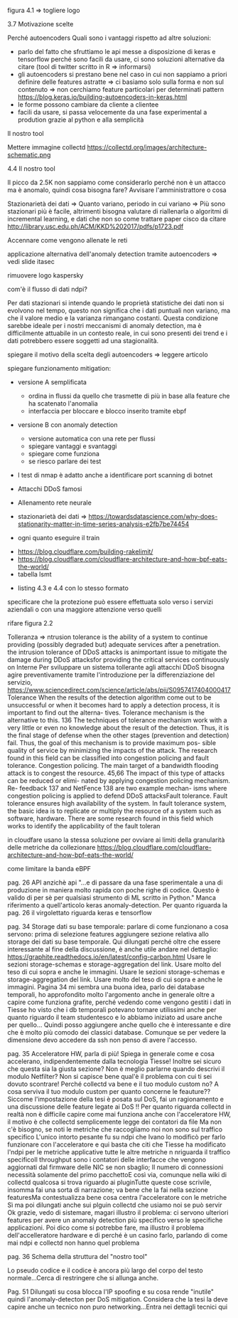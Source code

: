 <!-- aggiungere una sezione Tesi in collaborazione con Tiesse spa: -->

<!-- <!-
- Scrivo quello dell'abstractafd
lavoro svolto in collaborazione e in parte in presenza presso l'azienda spa di Ivrea -->

<!-- Sezione in cui parlo di cui fa Tiesse spa
- presento azienda
- location e sedi distaccate
- parlare della collaborazione con il poli => sempre in collaborazione per ricerca e sviluppo in particolare negli ultimi anni con un focus sugli aspetti di sicurezza e analisi dati di rete e non solo hw => prendere spunto anche dal sito
- prendere ispirazione dalla slide tiesse di itasec -->

<!-- TITOLO TESI => Anomaly detection per il rilevamento di attacchi DDoS o trovarne altri -->


<!-- il mio tool => cambiare nome -->


<!-- fare stare esempi di codice in una pagina -->

figura 4.1 => togliere logo


<!-- 

Sistem anti-DDoS: stato dell'arte
Anomaly Detection: stato dell'arte -->



3.7 Motivazione scelte

Perché autoencoders
Quali sono i vantaggi rispetto ad altre soluzioni:

- parlo del fatto che sfruttiamo le api messe a disposizione di keras e tensorflow perché sono facili da usare, ci sono soluzioni alternative da citare (tool di twitter scritto in R => informarsi)
- gli autoencoders si prestano bene nel caso in cui non sappiamo a priori definire delle features astratte => ci basiamo solo sulla forma e non sul contenuto => non cerchiamo feature particolari per determinati  pattern https://blog.keras.io/building-autoencoders-in-keras.html
- le forme possono cambiare da cliente a clientee
- facili da usare, si passa velocemente da una fase experimental a prodution grazie al python e alla semplicità

Il nostro tool

<!-- Metologia per collezione dei dati:
- Metodo classico: modulo kernel
- eBPF: trattato successivamente

Mettere immagine netfilter in orizzontale
Per l'impossibilità di introdurre i syn su un router in produzione, ma abbiamo fatto un  -->

Mettere immagine collectd https://collectd.org/images/architecture-schematic.png

<!-- Gestione dati: parlo della raccolta dati, cosa è stato fatto: raccolta features più granulari oltre che il syn rate, come è stato fatto netfilter/modulo kernel(soluzione classica) e rimando alla capitolo 5 per una discussione più approfondita.
Discussione su perché non è stato usato e limite dell'accelleratore hardware non è stato reso ancora compatibile, quindi l'accelleratore dovrebbe essere disabilitato.
Solo i primi pacchetti del flusso passano dal kernel e poi passano dal fast path, solo in caso di pesanti modifiche hw e software possono essere analizzati.
Dove è stato usato e dove no e perché non è stato usato per i test. -->

4.4 Il nostro tool


Il picco da 2.5K non sappiamo come considerarlo perché non è un attacco ma è anomalo, quindi cosa bisogna fare? Avvisare l'amministrattore o cosa


Stazionarietà dei dati => Quanto variano, periodo in cui variano => Più sono stazionari più è facile, altrimenti bisogna valutare di riallenarla o algoritmi di incremental learning, e dati che non so come trattare
paper cisco da citare
http://library.usc.edu.ph/ACM/KKD%202017/pdfs/p1723.pdf

<!-- Giustificare il margine -->

<!-- Scrivere che le reti neurali non sono facili da padroneggiare a 360° => sono sistemi non lineari decisamente complessi con risultati abbastanza imprevedibili -->

Accennare come vengono allenate le reti

<!-- Il focus non è solo sulle reti, per la produzione si può lavorare meglio per trovare la rete ottima -->

applicazione alternativa dell'anomaly detection tramite autoencoders => vedi slide itasec


rimuovere logo kaspersky 
<!-- e diritti tiesse -->

com'è il flusso di dati ndpi?
<!-- 
Nella caso in cui si vogliano aggiungere dei software per monitorare questi servizi esisto solitamente tre soluzioni: la prima e la più complicata è quella di fare aggiungere il codice all'interno del kernel linux, ma bisogna avere le giuste motivazionie e passeranno anni prima della distribuzione, la seconda è quella di creare un modulo kernel personalizzato da integrare, questo potrebbe portare a vulnerabilità blbla, la terza la esporeremo succesivamente.

%Todo: Cercare articolo dove ne parla

La prima versione del nostro software è stata sviluppata scrivendo un modulo kernel che utilizzasse netfilter. Questa soluzione è la strada tradizionalmente usata nel mondo Linux e in Tiesse per l'implementazione delle proprie personalizzazioni nei prodotti. -->




<!-- conclusioni anomaly detection -->

Per dati stazionari si intende quando le proprietà statistiche dei dati non si evolvono nel tempo, questo non significa che i dati puntuali non variano, ma che il valore medio e la varianza rimangano costanti. Questa condizione sarebbe ideale per i nostri meccanismi di anomaly detection, ma è difficilmente attuabile in un contesto reale, in cui sono presenti dei trend e i dati potrebbero essere soggetti ad una stagionalità.


spiegare il motivo della scelta degli autoencoders => leggere articolo

spiegare funzionamento mitigation:

- versione A semplificata
  - ordina in flussi da quello che trasmette di più in base alla feature che ha scatenato l'anomalia
  - interfaccia per bloccare e blocco inserito tramite ebpf
- versione B con anomaly detection
  - versione automatica con una rete per flussi
  - spiegare vantaggi e svantaggi
  - spiegare come funziona
  - se riesco parlare dei test


- l test di nmap è adatto anche a identificare port scanning di botnet
- Attacchi DDoS famosi
- Allenamento rete neurale
- stazionarietà dei dati => https://towardsdatascience.com/why-does-stationarity-matter-in-time-series-analysis-e2fb7be74454
- ogni quanto eseguire il train
<!-- - esempi soluzioni anti ddos distibuite -->
- https://blog.cloudflare.com/building-rakelimit/
- https://blog.cloudflare.com/cloudflare-architecture-and-how-bpf-eats-the-world/
- tabella lsmt
<!-- - immagini ricostruzioni -->
- listing 4.3 e 4.4 con lo stesso formato

<!-- Still dangerous to block/modify traffic belonging to
mission-critical apps without human intervention -->

specificare che la protezione può essere effettuata solo verso i servizi aziendali o con una maggiore attenzione verso quelli

rifare figura 2.2

<!-- conclusioni => 
Gli attacchi informatici nelle reti business sono sempre più pericolosi a causa della sempre maggiore dipendenza delle aziende dai sistemi informatici, per questo motivo il problema di un singolo distaccamento non deve creare malfunzionamenti all'intera azienda.
parlo dell'architettura e dei vantaggi dati
Un sistema con filtraggio distribuito come quello da noi proposto permette di non intasare il centro della rete, ma cerca di limitare i problemi direttamente nei CPE.
La soluzione da noi proposta permette di usare l'infrastruttura già esistente e permette di essere facilmente modellata per il monitoraggio di servizi specifici.
parlo della scelta del sistema per rilevare gli attacchi, gli attacchi DDoS tendenzialmente creano delle grandi differenze nel traffico dati, per questo motivo abbiamo adottato un meccanismo basato sul riconoscimento delle anomalie.
Lavorando su dei dati aggregati nella prima fase il sistema è in grado di ottenere migliori prestazioni rispetto ai sistemi signature-based, i quali devono analizzare ogni flusso e ha il vantaggio di non dovere effettuare aggiornamenti delle regole per riconoscere nuovi attacchi, ma solamente dei nuovi allenamenti del modello, in caso di traffico non stazionario.
Inoltre per i successivi allenamenti della rete si sarà a conoscenza degli intervalli di tempo in cui si sono verificate delle anomalie e se saranno confermate da un amministratore di rete, quei dati potranno essere esclusi e si continuerà a considerarli anomali.
Il sistema mirando al riconoscimento di anomalie generiche potrà essere facilmente esteso per riconoscimento di altre tipologie di attacchi.
 e degli autoencoders, tramite i quali analizziamo informazioni quantitative riguardo al traffico, il sistema è paragonabile ad altri sistemi di anomaly detection. Un sistema di a
Se il traffico generato da un attacco non scatena anomalie, potrà essere facilmente tollerato dalla rete senza creare disservizi.
In presenza di anomalia possiamo decidere il comportamento da tenere in base alla criticità del servizio protetto, ma in ogni caso l'amministratore di rete si troverà molto aiutato nel prendere le decisioni. -->
<!-- 
 Aggregare il traffico di tutte le sedi, per avere una panoramica ancora maggiore in caso di attacchi a basso low rate (vedi capitolo x) non riconosciuti.

  -->

Tolleranza => ntrusion tolerance is the ability of a system to continue providing (possibly degraded but) adequate services after a penetration.  the  intrusion  tolerance  of  DDoS  attacks  is  an﻿important issue to mitigate the damage during DDoS attacksfor providing the critical services continuously on Interne Per sviluppare un sistema tollerante agli attacchi DDoS bisogna agire preventivamente tramite l'introduzione per la differenziazione del servizio, 
https://www.sciencedirect.com/science/article/abs/pii/S0957417404000417
Tolerance
When the results of the detection algorithm come out to
be unsuccessful or when it becomes hard to apply a
detection process, it is important to find out the alterna-
tives. Tolerance mechanism is the alternative to this. 136
The techniques of tolerance mechanism work with a
very little or even no knowledge about the result of the
detection. Thus, it is the final stage of defense when
the other stages (prevention and detection) fail. Thus,
the goal of this mechanism is to provide maximum pos-
sible quality of service by minimizing the impacts of the
attack. The research found in this field can be classified
into congestion policing and fault tolerance.
Congestion policing. The main target of a bandwidth
flooding attack is to congest the resource. 45,66 The
impact of this type of attacks can be reduced or elimi-
nated by applying congestion policing mechanism. Re-
feedback 137 and NetFence 138 are two example mechan-
isms where congestion policing is applied to defend
DDoS attacksFault tolerance. Fault tolerance ensures high availability
of the system. In fault tolerance system, the basic idea
is to replicate or multiply the resource of a system such
as software, hardware. There are some research found
in this field which works to identify the applicability of
the fault toleran


in cloudfare usano la stessa soluzione per ovviare ai limiti della granularità delle metriche da collezionare https://blog.cloudflare.com/cloudflare-architecture-and-how-bpf-eats-the-world/


come limitare la banda eBPF 


pag. 26
API anzichè api
"...e di passare da una fase sperimentale a una di produzione in maniera molto rapida con poche righe di codice. Questo è valido di per sè per qualsiasi strumento di ML scritto in Python."
Manca riferimento a quell'articolo keras anomaly-detection.
Per quanto riguarda la pag. 26 il virgolettato riguarda keras e tensorflow


pag. 34
Storage dati su base temporale: parlare di come funzionano a cosa servono: prima di selezione features aggiungere sezione relativa allo storage dei dati su base temporale. Qui dilungati perché oltre che essere interessante al fine della discussione, è anche utile andare nel dettaglio:
https://graphite.readthedocs.io/en/latest/config-carbon.html
Usare le sezioni storage-schemas e storage-aggregation del link. Usare molto del teso di cui sopra e anche le immagini. Usare le sezioni storage-schemas e storage-aggregation del link. Usare molto del teso di cui sopra e anche le immagini.
Pagina 34 mi sembra una buona idea, parlo dei database temporali, ho approfondito molto l'argomento anche in generale oltre a capire come funziona grafite, perché vedendo come vengono gestiti i dati in Tiesse ho visto che i db temporali potevano tornare utilissimi anche per quanto riguardo il team studentesco e lo abbiamo iniziato ad usare anche per quello... Quindi posso aggiungere anche quello che è interessante e dire che è molto più comodo dei classici database. Comunque se per vedere la dimensione devo accedere da ssh non penso di avere l'accesso.


pag. 35
Acceleratore HW, parla di più! Spiega in generale come e cosa accelerano, indipendentemente dalla tecnologia Tiesse! Inoltre sei sicuro che questa sia la giusta sezione? Non è meglio parlarne quando descrivi il modulo Netfilter?
Non si capisce bene qual'è il problema con cui ti sei dovuto scontrare! Perché collectd va bene e il tuo modulo custom no? A cosa serviva il tuo modulo custom per quanto concerne le feauture??
Siccome l'impostazione della tesi è posata sul DoS, fai un ragionamento e una discussione delle feature legate ai DoS !!
Per quanto riguarda collectd in realtà non è difficile capire come mai funziona anche con l'acceleratore HW, il motivo è che collectd semplicemente legge dei contatori da file
Ma non c'è bisogno, se noti le metriche che raccogliamo noi non sono sul traffico specifico
L'unico intorto pesante fu su ndpi che Ivano lo modificò per farlo funzionare con l'acceleratore e qui basta che citi che Tiesse ha modificato l'ndpi per le metriche applicative
tutte le altre metriche n nriguarda il traffico specificoIl throughput sono i contatori delle interfacce che vengono aggiornati dal firmware delle NIC se non sbaglio; Il numero di connessioni necessità solamente del primo pacchettoE così via, comunque nella wiki di collectd qualcosa si trova riguardo ai pluginTutte queste cose scrivile, insomma fai una sorta di narrazione; va bene che la fai nella sezione featuresMa contestualizza bene cosa centra l'acceleratore con le metriche
Sì ma poi dilungati anche sui plguin collectd che usiamo noi se può servir
Ok grazie, vedo di sistemare, magari illustro il problema: ci servono ulteriori features per avere un anomaly detection più specifico verso le specifiche applicazioni. Poi dico come si potrebbe fare, ma illustro il problema dell'accelleratore hardware e di perché è un casino farlo, parlando di come mai ndpi e collectd non hanno quel problema

pag. 36
Schema della struttura del "nostro tool"

Lo pseudo codice e il codice è ancora più largo del corpo del testo normale...Cerca di restringere che si allunga anche.


Pag. 51
Dilungati su cosa blocca l'IP spoofing e su cosa rende "inutile" quindi l'anomaly-detecton per DoS mitigation. Considera che la tesi la deve capire anche un tecnico non puro networking...Entra nei dettagli tecnici qui